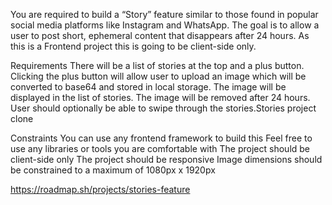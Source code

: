 You are required to build a “Story” feature similar to those found in popular social media platforms like Instagram and WhatsApp. The goal is to allow a user to post short, ephemeral content that disappears after 24 hours. As this is a Frontend project this is going to be client-side only.

Requirements
There will be a list of stories at the top and a plus button. Clicking the plus button will allow user to upload an image which will be converted to base64 and stored in local storage. The image will be displayed in the list of stories. The image will be removed after 24 hours. User should optionally be able to swipe through the stories.Stories project clone

Constraints
You can use any frontend framework to build this
Feel free to use any libraries or tools you are comfortable with
The project should be client-side only
The project should be responsive
Image dimensions should be constrained to a maximum of 1080px x 1920px

https://roadmap.sh/projects/stories-feature